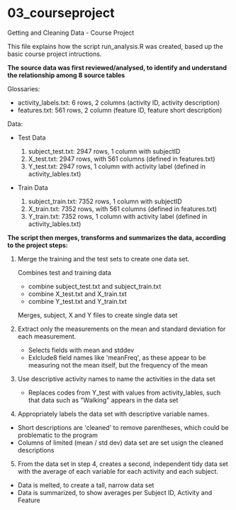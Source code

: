 # 03_courseproject
Getting and Cleaning Data - Course Project

This file explains how the script run_analysis.R was created, based up the basic course project intructions.

**The source data was first reviewed/analysed, to identify and understand the relationship among 8 source tables**

Glossaries:
* activity_labels.txt: 6 rows, 2 columns (activity ID, activity description)
* features.txt: 561 rows, 2 column (feature ID, feature short description)

Data:
* Test Data
    1. subject_test.txt: 2947 rows, 1 column with subjectID
    2. X_test.txt: 2947 rows, with 561 columns (defined in features.txt)
    3. Y_test.txt: 2947 rows, 1 column with activity label (defined in activity_lables.txt)

* Train Data
    1. subject_train.txt: 7352 rows, 1 column with subjectID
    2. X_train.txt: 7352 rows, with 561 columns (defined in features.txt)
    3. Y_train.txt: 7352 rows, 1 column with activity label (defined in activity_lables.txt)

**The script then merges, transforms and summarizes the data, according to the project steps:**

1. Merge the training and the test sets to create one data set.

   Combines test and training data
    * combine subject_test.txt and subject_train.txt
    * combine X_test.txt and X_train.txt
    * combine Y_test.txt and Y_train.txt

    Merges, subject, X and Y files to create single data set

2. Extract only the measurements on the mean and standard deviation for each measurement. 
   * Selects fields with mean and stddev
   * Exlclude8 field names like 'meanFreq', as these appear to be measuring not the mean itself, but the frequency of the mean

3. Use descriptive activity names to name the activities in the data set
   * Replaces codes from Y_test with values from activity_lables, such that data such as "Walking" appears in the data set

4. Appropriately labels the data set with descriptive variable names. 
  * Short descriptions are 'cleaned' to remove parentheses, which could be problematic to the program
  * Columns of limited (mean / std dev) data set are set usign the cleaned descriptions

5. From the data set in step 4, creates a second, independent tidy data set with the average of each variable for each activity and each subject.
  * Data is melted, to create a tall, narrow data set
  * Data is summarized, to show averages per Subject ID, Activity and Feature
